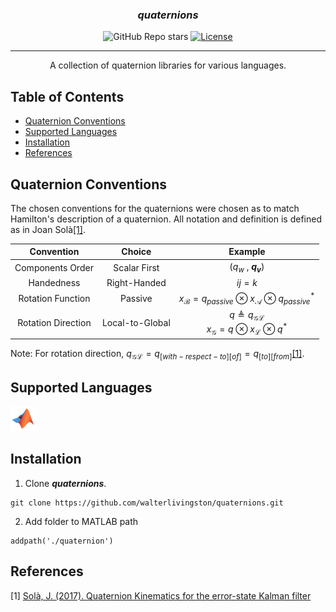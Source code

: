 <h3 align="center"><i><b>quaternions</i></b></h3>

<div align="center">

![GitHub Repo stars](https://img.shields.io/github/stars/walterlivingston/quaternions)
[![License](https://img.shields.io/badge/license-MIT-blue.svg)](/LICENSE)

</div>

---

<p align="center"> A collection of quaternion libraries for various languages.
    <br> 
</p>

## Table of Contents

- [Quaternion Conventions](#quaternion-conventions)
- [Supported Languages](#supported-languages)
- [Installation](#installation)
- [References](#references)

## Quaternion Conventions <a name = "quaternion-conventions"></a>

The chosen conventions for the quaternions were chosen as to match Hamilton's description of a quaternion.  All notation and definition is defined as in Joan Solà[[1]](#1).

<div align="center">
  
| Convention | Choice | Example |
|:---:|:---:|:---:|
| Components Order | Scalar First |($q_w$ , **$q_v$**) |
| Handedness | Right-Handed | $ij=k$ |
| Rotation Function | Passive | $x_{\mathcal{B}}=q_{passive}\otimes x_{\mathcal{A}}\otimes q^*_{passive}$ |
| Rotation Direction | Local-to-Global | $q\triangleq q_{\mathcal{GL}}$<br>$x_{\mathcal{G}}=q\otimes x_{\mathcal{L}}\otimes q^*$ |

</div>

Note: For rotation direction, $q_{\mathcal{GL}}=q_{[with-respect-to][of]}=q_{[to][from]}$[[1]](#1).

## Supported Languages <a name = "supported-languages"></a>

<img src="https://raw.githubusercontent.com/devicons/devicon/master/icons/matlab/matlab-original.svg?sanitize=true" title="MATLAB" alt="MATLAB" width="40" height="40"/>&nbsp;

## Installation <a name = "installation"></a>

1. Clone ***quaternions***.

```shell
git clone https://github.com/walterlivingston/quaternions.git
```

2. Add folder to MATLAB path

```
addpath('./quaternion')
```

## References <a name = "references"></a>

<a id="1">[1]</a> [Solà, J. (2017). Quaternion Kinematics for the error-state Kalman filter](https://arxiv.org/pdf/1711.02508)
